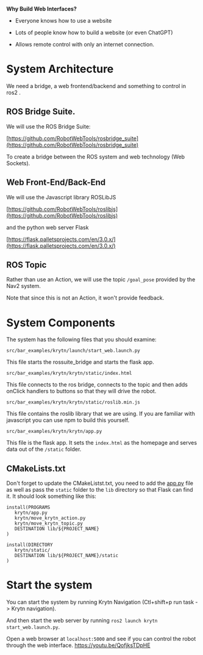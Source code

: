 

**Why Build Web Interfaces?**

- Everyone knows how to use a website
    
- Lots of people know how to build a website (or even ChatGPT)
    
- Allows remote control with only an internet connection.
    

# System Architecture

We need a bridge, a web frontend/backend and something to control in ros2 .

## ROS Bridge Suite.

We will use the ROS Bridge Suite:

[https://github.com/RobotWebTools/rosbridge_suite](https://github.com/RobotWebTools/rosbridge_suite)

To create a bridge between the ROS system and web technology (Web Sockets).

## Web Front-End/Back-End

We will use the Javascript library ROSLibJS

[https://github.com/RobotWebTools/roslibjs](https://github.com/RobotWebTools/roslibjs)

and the python web server Flask

[https://flask.palletsprojects.com/en/3.0.x/](https://flask.palletsprojects.com/en/3.0.x/)

## ROS Topic

Rather than use an Action, we will use the topic `/goal_pose` provided by the Nav2 system.

Note that since this is not an Action, it won't provide feedback.

# System Components

The system has the following files that you should examine:

```
src/bar_examples/krytn/launch/start_web.launch.py
```

This file starts the rossuite_bridge and starts the flask app.

```
src/bar_examples/krytn/krytn/static/index.html
```

This file connects to the ros bridge, connects to the topic and then adds onClick handlers to buttons so that they will drive the robot.

```
src/bar_examples/krytn/krytn/static/roslib.min.js
```

This file contains the roslib library that we are using. If you are familiar with javascript you can use npm to build this yourself.

```
src/bar_examples/krytn/krytn/app.py
```

This file is the flask app. It sets the `index.html` as the homepage and serves data out of the `/static` folder.


## CMakeLists.txt

Don't forget to update the CMakeListst.txt, you need to add the [app.py](http://app.py) file as well as pass the `static` folder to the `lib` directory so that Flask can find it. It should look something like this:

```
install(PROGRAMS
   krytn/app.py
   krytn/move_krytn_action.py
   krytn/move_krytn_topic.py
   DESTINATION lib/${PROJECT_NAME}
)

install(DIRECTORY
   krytn/static/
   DESTINATION lib/${PROJECT_NAME}/static
)
```

# Start the system

You can start the system by running Krytn Navigation (Ctl+shift+p run task -> Krytn navigation).

And then start the web server by running `ros2 launch krytn start_web.launch.py`.

Open a web browser at `localhost:5000` and see if you can control the robot through the web interface.
https://youtu.be/QofjksTDpHE